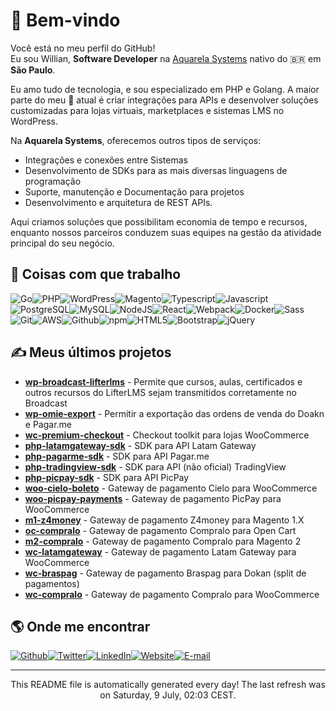 
<h1>👋 Bem-vindo</h1>
<p>Você está no meu perfil do GitHub! <br/>Eu sou Willian,  <b>Software Developer</b> na <a href="https://www.aquarela.cc/" target="_blank">Aquarela  Systems</a> nativo do  🇧🇷  em <b>São Paulo</b>.</p>
<p>Eu amo tudo de tecnologia, e sou especializado em PHP e Golang. 
A maior parte do meu 💼 atual é criar integrações para APIs e desenvolver soluções customizadas para lojas virtuais, marketplaces e sistemas LMS no WordPress.</p>
<p>
  Na <b>Aquarela Systems</b>, oferecemos outros tipos de serviços:
  
 - Integrações  e conexões entre Sistemas
 - Desenvolvimento de SDKs para as mais diversas linguagens de programação
 - Suporte, manutenção e  Documentação para projetos
 - Desenvolvimento e  arquitetura de REST APIs.
</p>
<p>
Aqui criamos soluções que possibilitam economia de tempo e recursos, enquanto nossos parceiros conduzem suas equipes na gestão da atividade principal do seu negócio.
</p>
<h2>🔧 Coisas com que trabalho</h2>
<p><img alt="Go" src="https://img.shields.io/badge/-Go-531676?style=flat-square&logo=go&logoColor=white"/><img alt="PHP" src="https://img.shields.io/badge/-PHP-531676?style=flat-square&logo=php&logoColor=white"/><img alt="WordPress" src="https://img.shields.io/badge/-Wordpress-68653a?style=flat-square&logo=wordpress&logoColor=white"/><img alt="Magento" src="https://img.shields.io/badge/-Magento-68653a?style=flat-square&logo=magento&logoColor=white"/><img alt="Typescript" src="https://img.shields.io/badge/-Typescript-3c62be?style=flat-square&logo=typescript&logoColor=white"/><img alt="Javascript" src="https://img.shields.io/badge/-Javascript-3952b1?style=flat-square&logo=javascript&logoColor=white"/><img alt="PostgreSQL" src="https://img.shields.io/badge/-PostgreSQL-8d4537?style=flat-square&logo=postgresql&logoColor=white"/><img alt="MySQL" src="https://img.shields.io/badge/-MySQL-7a5539?style=flat-square&logo=mysql&logoColor=white"/><img alt="NodeJS" src="https://img.shields.io/badge/-NodeJS-55753c?style=flat-square&logo=Node.js&logoColor=white"/><img alt="React" src="https://img.shields.io/badge/-React-46a2f1?style=flat-square&logo=react&logoColor=white"/><img alt="Webpack" src="https://img.shields.io/badge/-Webpack-4182d8?style=flat-square&logo=webpack&logoColor=white"/><img alt="Docker" src="https://img.shields.io/badge/-Docker-3e72cb?style=flat-square&logo=docker&logoColor=white"/><img alt="Sass" src="https://img.shields.io/badge/-Sass-343198?style=flat-square&logo=sass&logoColor=white"/><img alt="Git" src="https://img.shields.io/badge/-Git-32218b?style=flat-square&logo=git&logoColor=white"/><img alt="AWS" src="https://img.shields.io/badge/-AWS-3f1a80?style=flat-square&logo=amazon-aws&logoColor=white"/><img alt="Github" src="https://img.shields.io/badge/-Github-7d1061?style=flat-square&logo=github&logoColor=white"/><img alt="npm" src="https://img.shields.io/badge/-npm-910c57?style=flat-square&logo=npm&logoColor=white"/><img alt="HTML5" src="https://img.shields.io/badge/-HTML5-a6094d?style=flat-square&logo=html5&logoColor=white"/><img alt="Bootstrap" src="https://img.shields.io/badge/-Bootstrap-bb0642?style=flat-square&logo=bootstrap&logoColor=white"/><img alt="jQuery" src="https://img.shields.io/badge/-jQuery-bb0642?style=flat-square&logo=jquery&logoColor=white"/>
</p>
<h2>✍ Meus últimos projetos</h2>
<ul>
  <li><a href="https://github.com/santanamic/wp-broadcast-lifterlms"><b>wp-broadcast-lifterlms</b></a> - Permite que cursos, aulas, certificados e outros recursos do LifterLMS sejam transmitidos corretamente no Broadcast</li>
  <li><a href="https://github.com/santanamic/wp-omie-export"><b>wp-omie-export</b></a> - Permitir a exportação das ordens de venda do Doakn e Pagar.me</li>
  <li><a href="https://github.com/santanamic/wc-premium-checkout"><b>wc-premium-checkout</b></a> - Checkout toolkit para lojas WooCommerce</li>
  <li><a href="https://github.com/santanamic/php-latamgateway-sdk"><b>php-latamgateway-sdk</b></a> - SDK para API Latam Gateway</li>
  <li><a href="https://github.com/santanamic/php-pagarme-sdk"><b>php-pagarme-sdk</b></a> - SDK para API Pagar.me</li>
  <li><a href="https://github.com/santanamic/php-tradingview-sdk"><b>php-tradingview-sdk</b></a> - SDK para API (não oficial) TradingView</li>
  <li><a href="https://github.com/santanamic/php-picpay-sdk"><b>php-picpay-sdk</b></a> - SDK para API PicPay</li>
  <li><a href="https://github.com/santanamic/woo-cielo-boleto"><b>woo-cielo-boleto</b></a> - Gateway de pagamento Cielo para WooCommerce</li>
  <li><a href="https://github.com/santanamic/woo-picpay-payments"><b>woo-picpay-payments</b></a> - Gateway de pagamento PicPay para WooCommerce</li>
  <li><a href="https://github.com/santanamic/m1-z4money"><b>m1-z4money</b></a> - Gateway de pagamento Z4money para Magento 1.X</li>
  <li><a href="https://github.com/santanamic/oc-compralo"><b>oc-compralo</b></a> - Gateway de pagamento Compralo para Open Cart</li>
  <li><a href="https://github.com/santanamic/m2-compralo"><b>m2-compralo</b></a> - Gateway de pagamento Compralo para Magento 2</li>
  <li><a href="https://github.com/santanamic/wc-latamgateway"><b>wc-latamgateway</b></a> - Gateway de pagamento Latam Gateway para WooCommerce</li>
  <li><a href="https://github.com/santanamic/wc-braspag"><b>wc-braspag</b></a> - Gateway de pagamento Braspag para Dokan (split de pagamentos)</li>
  <li><a href="https://github.com/santanamic/wc-compralo"><b>wc-compralo</b></a> - Gateway de pagamento Compralo para WooCommerce</li>
</ul>
<h2>🌎 Onde me encontrar</h2>
<p><a href="https://github.com/santanamic" target="_blank"><img alt="Github" src="https://img.shields.io/badge/Github-%2312100E.svg?&style=for-the-badge&logo=Github&logoColor=white"/></a><a href="https://twitter.com/williansanttana" target="_blank"><img alt="Twitter" src="https://img.shields.io/badge/Twitter-%231DA1F2.svg?&style=for-the-badge&logo=Twitter&logoColor=white"/></a><a href="https://www.linkedin.com/in/willian-santana-028b32178" target="_blank"><img alt="LinkedIn" src="https://img.shields.io/badge/LinkedIn-%230077B5.svg?&style=for-the-badge&logo=LinkedIn&logoColor=white"/></a><a href="https://www.aquarela.cc" target="_blank"><img alt="Website" src="https://img.shields.io/badge/Website-%234285F4.svg?&style=for-the-badge&logo=google-chrome&logoColor=white"/></a><a href="mailto://williansantanamic@gmail.com" target="_blank"><img alt="E-mail" src="https://img.shields.io/badge/Gmail-D14836?style=for-the-badge&logo=gmail&logoColor=white"/></a>
</p>
<hr/>
<p align="center">This README file is automatically generated every day! The last refresh was on Saturday, 9 July, 02:03 CEST.<br/></p>
